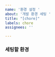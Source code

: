 ```yaml
---
name: '환경 설정 '
about: '개발 환경 세팅 '
title: "[chore]"
labels: chore
assignees: ''

---
```


### 세팅할 환경
